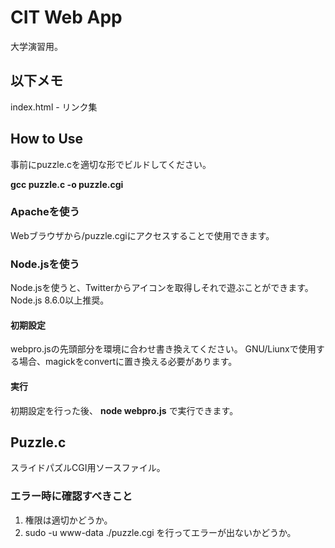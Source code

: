 # CIT Web App
大学演習用。

## 以下メモ
index.html - リンク集

## How to Use
事前にpuzzle.cを適切な形でビルドしてください。

**gcc puzzle.c -o puzzle.cgi**

### Apacheを使う
Webブラウザから/puzzle.cgiにアクセスすることで使用できます。

### Node.jsを使う
Node.jsを使うと、Twitterからアイコンを取得しそれで遊ぶことができます。
Node.js 8.6.0以上推奨。

#### 初期設定
webpro.jsの先頭部分を環境に合わせ書き換えてください。
GNU/Liunxで使用する場合、magickをconvertに置き換える必要があります。

#### 実行
初期設定を行った後、 **node webpro.js** で実行できます。


## Puzzle.c
スライドパズルCGI用ソースファイル。

### エラー時に確認すべきこと
1. 権限は適切かどうか。
2. sudo -u www-data ./puzzle.cgi を行ってエラーが出ないかどうか。
